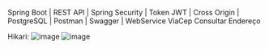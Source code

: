 Spring Boot | REST API | Spring Security | Token JWT | Cross Origin | PostgreSQL | Postman | Swagger | WebService ViaCep Consultar Endereço

Hikari:
![image](https://github.com/user-attachments/assets/042797e4-c691-4626-8bb2-465953d2ae6a)
![image](https://github.com/user-attachments/assets/f1b78df5-bfc5-418b-a6e9-6856b7436667)


